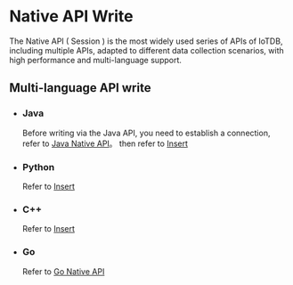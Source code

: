 <!--

    Licensed to the Apache Software Foundation (ASF) under one
    or more contributor license agreements.  See the NOTICE file
    distributed with this work for additional information
    regarding copyright ownership.  The ASF licenses this file
    to you under the Apache License, Version 2.0 (the
    "License"); you may not use this file except in compliance
    with the License.  You may obtain a copy of the License at
    
        http://www.apache.org/licenses/LICENSE-2.0
    
    Unless required by applicable law or agreed to in writing,
    software distributed under the License is distributed on an
    "AS IS" BASIS, WITHOUT WARRANTIES OR CONDITIONS OF ANY
    KIND, either express or implied.  See the License for the
    specific language governing permissions and limitations
    under the License.

-->

# Native API Write
The Native API ( Session ) is the most widely used series of APIs of IoTDB, including multiple APIs, adapted to different data collection scenarios, with high performance and multi-language support.

## Multi-language API write
* ### Java
    Before writing via the Java API, you need to establish a connection, refer to [Java Native API](../API/Programming-Java-Native-API.md)。
    then refer to [Insert](../API/Programming-Java-Native-API.md#insert)

* ### Python
    Refer to [Insert](../API/Programming-Python-Native-API.md#insert)

* ### C++ 
    Refer to [Insert](../API/Programming-Cpp-Native-API.md#insert)

* ### Go
    Refer to [Go Native API](../API/Programming-Go-Native-API.md)